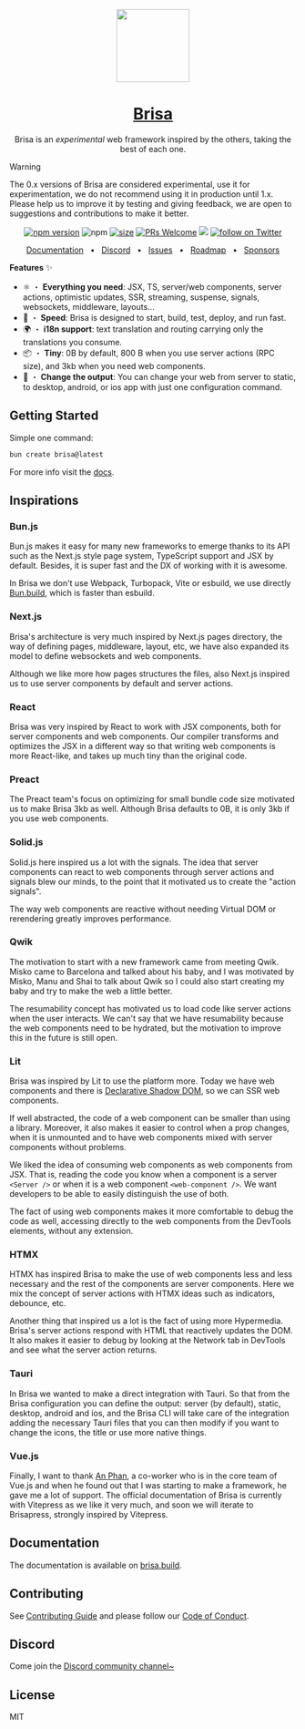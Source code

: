 <p align="center">
  <a href="https://brisa.build">
    <picture>
      <img src="https://github.com/brisa-build/brisa/assets/13313058/06a1967f-d6e8-4497-ba6d-51b176abf663" height="128">
    </picture>
    <h1 align="center">Brisa</h1>
  </a>
</p>

<p align="center">Brisa is an <i>experimental</i> web framework inspired by the others, taking the best of each one.</p>

> [!WARNING]
>
> The 0.x versions of Brisa are considered experimental, use it for experimentation, we do not recommend using it in production until 1.x. Please help us to improve it by testing and giving feedback, we are open to suggestions and contributions to make it better.

<div align="center">

[![npm version](https://badge.fury.io/js/brisa.svg)](https://badge.fury.io/js/brisa)
![npm](https://img.shields.io/npm/dw/brisa)
[![size](https://img.shields.io/bundlephobia/minzip/brisa)](https://bundlephobia.com/package/brisa)
[![PRs Welcome][badge-prwelcome]][prwelcome]
<a href="https://github.com/brisa-build/brisa/actions?query=workflow%3ATest" alt="Tests status">
<img src="https://github.com/brisa-build/brisa/workflows/Test/badge.svg" /></a>
<a href="https://twitter.com/intent/follow?screen_name=brisadotbuild">
<img src="https://img.shields.io/twitter/follow/brisadotbuild?style=social&logo=x"
            alt="follow on Twitter"></a>

</div>

[badge-prwelcome]: https://img.shields.io/badge/PRs-welcome-brightgreen.svg?style=flat-square
[prwelcome]: http://makeapullrequest.com

<div align="center">
  <a href="https://brisa.build">Documentation</a>
  <span>&nbsp;&nbsp;•&nbsp;&nbsp;</span>
  <a href="https://discord.gg/MsE9RN3FU4">Discord</a>
  <span>&nbsp;&nbsp;•&nbsp;&nbsp;</span>
  <a href="https://github.com/brisa-build/brisa/issues/new">Issues</a>
  <span>&nbsp;&nbsp;•&nbsp;&nbsp;</span>
  <a href="https://github.com/brisa-build/brisa/issues/1">Roadmap</a>
    <span>&nbsp;&nbsp;•&nbsp;&nbsp;</span>
  <a href="https://github.com/sponsors/aralroca">Sponsors</a>
  <br />
</div>

**Features** ✨

- ⚛️ ・ **Everything you need**: JSX, TS, server/web components, server actions, optimistic updates, SSR, streaming, suspense, signals, websockets, middleware, layouts...
- 🚀 ・ **Speed**: Brisa is designed to start, build, test, deploy, and run fast.
- 🌍 ・ **i18n support**: text translation and routing carrying only the translations you consume.
- 📦 ・ **Tiny**: 0B by default, 800 B when you use server actions (RPC size), and 3kb when you need web components.
- 📲 ・ **Change the output**: You can change your web from server to static, to desktop, android, or ios app with just one configuration command.

## Getting Started

Simple one command:

```sh
bun create brisa@latest
```

For more info visit the [docs](https://brisa.build/getting-started/installation).

## Inspirations

### Bun.js

Bun.js makes it easy for many new frameworks to emerge thanks to its API such as the Next.js style page system, TypeScript support and JSX by default. Besides, it is super fast and the DX of working with it is awesome.

In Brisa we don't use Webpack, Turbopack, Vite or esbuild, we use directly [Bun.build](https://bun.sh/docs/bundler), which is faster than esbuild.

### Next.js

Brisa's architecture is very much inspired by Next.js pages directory, the way of defining pages, middleware, layout, etc, we have also expanded its model to define websockets and web components.

Although we like more how pages structures the files, also Next.js inspired us to use server components by default and server actions.

### React

Brisa was very inspired by React to work with JSX components, both for server components and web components. Our compiler transforms and optimizes the JSX in a different way so that writing web components is more React-like, and takes up much tiny than the original code.

### Preact

The Preact team's focus on optimizing for small bundle code size motivated us to make Brisa 3kb as well. Although Brisa defaults to 0B, it is only 3kb if you use web components.

### Solid.js

Solid.js here inspired us a lot with the signals. The idea that server components can react to web components through server actions and signals blew our minds, to the point that it motivated us to create the "action signals".

The way web components are reactive without needing Virtual DOM or rerendering greatly improves performance.

### Qwik

The motivation to start with a new framework came from meeting Qwik. Misko came to Barcelona and talked about his baby, and I was motivated by Misko, Manu and Shai to talk about Qwik so I could also start creating my baby and try to make the web a little better.

The resumability concept has motivated us to load code like server actions when the user interacts. We can't say that we have resumability because the web components need to be hydrated, but the motivation to improve this in the future is still open.

### Lit

Brisa was inspired by Lit to use the platform more. Today we have web components and there is [Declarative Shadow DOM](https://developer.chrome.com/docs/css-ui/declarative-shadow-dom), so we can SSR web components.

If well abstracted, the code of a web component can be smaller than using a library. Moreover, it also makes it easier to control when a prop changes, when it is unmounted and to have web components mixed with server components without problems.

We liked the idea of consuming web components as web components from JSX. That is, reading the code you know when a component is a server `<Server />` or when it is a web component `<web-component />`. We want developers to be able to easily distinguish the use of both.

The fact of using web components makes it more comfortable to debug the code as well, accessing directly to the web components from the DevTools elements, without any extension.

### HTMX

HTMX has inspired Brisa to make the use of web components less and less necessary and the rest of the components are server components. Here we mix the concept of server actions with HTMX ideas such as indicators, debounce, etc.

Another thing that inspired us a lot is the fact of using more Hypermedia. Brisa's server actions respond with HTML that reactively updates the DOM. It also makes it easier to debug by looking at the Network tab in DevTools and see what the server action returns.

### Tauri

In Brisa we wanted to make a direct integration with Tauri. So that from the Brisa configuration you can define the output: server (by default), static, desktop, android and ios, and the Brisa CLI will take care of the integration adding the necessary Tauri files that you can then modify if you want to change the icons, the title or use more native things.

### Vue.js

Finally, I want to thank [An Phan](https://twitter.com/notphanan), a co-worker who is in the core team of Vue.js and when he found out that I was starting to make a framework, he gave me a lot of support. The official documentation of Brisa is currently with Vitepress as we like it very much, and soon we will iterate to Brisapress, strongly inspired by Vitepress.

## Documentation

The documentation is available on [brisa.build](https://brisa.build).

## Contributing

See [Contributing Guide](CONTRIBUTING.md) and please follow our [Code of Conduct](CODE_OF_CONDUCT.md).

## Discord

Come join the [Discord community channel~](https://discord.gg/MsE9RN3FU4)

## License

MIT
